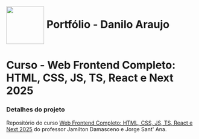 <h1>
    <a href="https://www.daniloaraujo.dev.br">
     <img align="center" width="100px" src="https://daniloaraujo.dev.br/assets/img/apple-touch-icon.png" target="_blank"></a>
    <span> Portfólio - Danilo Araujo</span>
</h1>

# Curso - Web Frontend Completo: HTML, CSS, JS, TS, React e Next 2025

### Detalhes do projeto
Repositório do curso <a href="https://www.udemy.com/course/web-frontend-completo-html-css-javascript-typescript-react-next/?couponCode=24T7MT260525G2" target="_blank">Web Frontend Completo: HTML, CSS, JS, TS, React e Next 2025</a> do professor Jamilton Damasceno e Jorge Sant' Ana.



